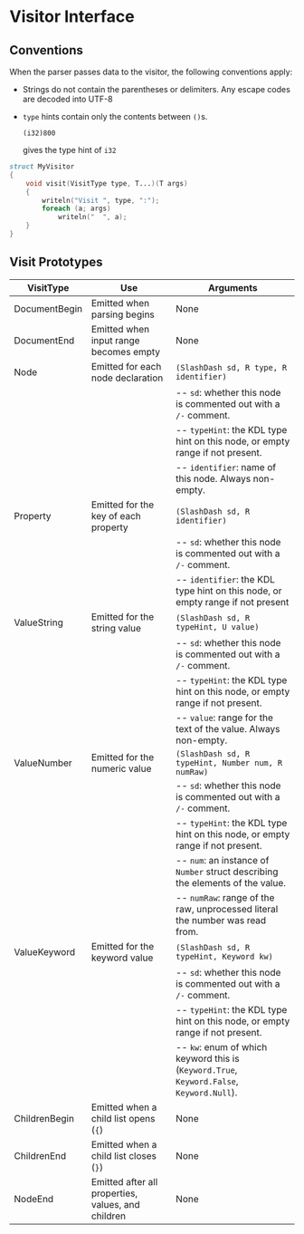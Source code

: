 # Visitor Interface

## Conventions

When the parser passes data to the visitor, the following conventions apply:

- Strings do not contain the parentheses or delimiters. Any escape codes are decoded into UTF-8

- `type` hints contain only the contents between `()`s.
    ```kdl
    (i32)800
    ```
    gives the type hint of `i32`

```D
struct MyVisitor
{
    void visit(VisitType type, T...)(T args)
    {
        writeln("Visit ", type, ":");
        foreach (a; args)
            writeln("  ", a);
    }
}
```

## Visit Prototypes

| VisitType     | Use                                                | Arguments                                                                                 |
| ------------- | -------------------------------------------------- | ----------------------------------------------------------------------------------------- |
| DocumentBegin | Emitted when parsing begins                        | None                                                                                      |
| DocumentEnd   | Emitted when input range becomes empty             | None                                                                                      |
| Node          | Emitted for each node declaration                  | `(SlashDash sd, R type, R identifier)`                                                    |
|               |                                                    | -- `sd`: whether this node is commented out with a `/-` comment.                          |
|               |                                                    | -- `typeHint`: the KDL type hint on this node, or empty range if not present.             |
|               |                                                    | -- `identifier`: name of this node. Always non-empty.                                     |
| Property      | Emitted for the key of each property               | `(SlashDash sd, R identifier)`                                                            |
|               |                                                    | -- `sd`: whether this node is commented out with a `/-` comment.                          |
|               |                                                    | -- `identifier`: the KDL type hint on this node, or empty range if not present            |
| ValueString   | Emitted for the string value                       | `(SlashDash sd, R typeHint, U value)`                                                     |
|               |                                                    | -- `sd`: whether this node is commented out with a `/-` comment.                          |
|               |                                                    | -- `typeHint`: the KDL type hint on this node, or empty range if not present.             |
|               |                                                    | -- `value`: range for the text of the value. Always non-empty.                            |
| ValueNumber   | Emitted for the numeric value                      | `(SlashDash sd, R typeHint, Number num, R numRaw)`                                        |
|               |                                                    | -- `sd`: whether this node is commented out with a `/-` comment.                          |
|               |                                                    | -- `typeHint`: the KDL type hint on this node, or empty range if not present.             |
|               |                                                    | -- `num`: an instance of `Number` struct describing the elements of the value.            |
|               |                                                    | -- `numRaw`: range of the raw, unprocessed literal the number was read from.              |
| ValueKeyword  | Emitted for the keyword value                      | `(SlashDash sd, R typeHint, Keyword kw)`                                                  |
|               |                                                    | -- `sd`: whether this node is commented out with a `/-` comment.                          |
|               |                                                    | -- `typeHint`: the KDL type hint on this node, or empty range if not present.             |
|               |                                                    | -- `kw`: enum of which keyword this is (`Keyword.True`, `Keyword.False`, `Keyword.Null`). |
| ChildrenBegin | Emitted when a child list opens (`{`)              | None                                                                                      |
| ChildrenEnd   | Emitted when a child list closes (`}`)             | None                                                                                      |
| NodeEnd       | Emitted after all properties, values, and children | None                                                                                      |
